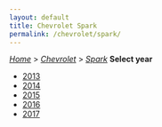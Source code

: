 ```yaml
---
layout: default
title: Chevrolet Spark
permalink: /chevrolet/spark/
---
```

[*Home*](/) > [*Chevrolet*](/chevrolet/) > [*Spark*](/chevrolet/spark/)
**Select year**
- [2013](/chevrolet/spark/2013/)
- [2014](/chevrolet/spark/2014/)
- [2015](/chevrolet/spark/2015/)
- [2016](/chevrolet/spark/2016/)
- [2017](/chevrolet/spark/2017/)